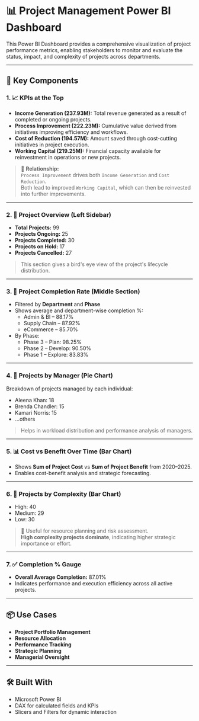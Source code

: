 # 📊 Project Management Power BI Dashboard

This Power BI Dashboard provides a comprehensive visualization of project performance metrics, enabling stakeholders to monitor and evaluate the status, impact, and complexity of projects across departments.

---

## 🧩 Key Components

### 1. 📈 KPIs at the Top
- **Income Generation (237.93M):** Total revenue generated as a result of completed or ongoing projects.
- **Process Improvement (222.23M):** Cumulative value derived from initiatives improving efficiency and workflows.
- **Cost of Reduction (194.57M):** Amount saved through cost-cutting initiatives in project execution.
- **Working Capital (219.25M):** Financial capacity available for reinvestment in operations or new projects.

> 🔁 **Relationship:**  
> `Process Improvement` drives both `Income Generation` and `Cost Reduction`.  
> Both lead to improved `Working Capital`, which can then be reinvested into further improvements.

---

### 2. 📌 Project Overview (Left Sidebar)
- **Total Projects:** 99
- **Projects Ongoing:** 25
- **Projects Completed:** 30
- **Projects on Hold:** 17
- **Projects Cancelled:** 27

> This section gives a bird's eye view of the project's lifecycle distribution.

---

### 3. 🧪 Project Completion Rate (Middle Section)
- Filtered by **Department** and **Phase**
- Shows average and department-wise completion %:
  - Admin & BI – 88.17%
  - Supply Chain – 87.92%
  - eCommerce – 85.70%
- By Phase:
  - Phase 3 – Plan: 98.25%
  - Phase 2 – Develop: 90.50%
  - Phase 1 – Explore: 83.83%

---

### 4. 👤 Projects by Manager (Pie Chart)
Breakdown of projects managed by each individual:
- Aleena Khan: 18
- Brenda Chandler: 15
- Kamari Norris: 15
- ...others

> Helps in workload distribution and performance analysis of managers.

---

### 5. 📊 Cost vs Benefit Over Time (Bar Chart)
- Shows **Sum of Project Cost** vs **Sum of Project Benefit** from 2020–2025.
- Enables cost-benefit analysis and strategic forecasting.

---

### 6. 🧠 Projects by Complexity (Bar Chart)
- High: 40
- Medium: 29
- Low: 30

> 🔎 Useful for resource planning and risk assessment.  
> **High complexity projects dominate**, indicating higher strategic importance or effort.

---

### 7. ✅ Completion % Gauge
- **Overall Average Completion:** 87.01%
- Indicates performance and execution efficiency across all active projects.

---

## 📦 Use Cases
- **Project Portfolio Management**
- **Resource Allocation**
- **Performance Tracking**
- **Strategic Planning**
- **Managerial Oversight**

---

## 🛠️ Built With
- Microsoft Power BI
- DAX for calculated fields and KPIs
- Slicers and Filters for dynamic interaction

